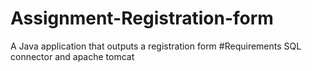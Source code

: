 # Assignment-Registration-form
A Java application that outputs a registration form
#Requirements  SQL connector and apache tomcat

